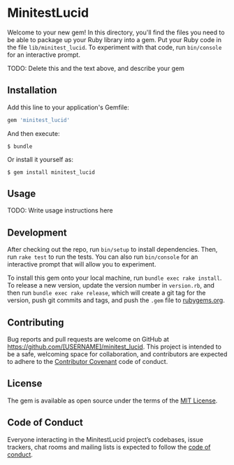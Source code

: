 # MinitestLucid

Welcome to your new gem! In this directory, you'll find the files you need to be able to package up your Ruby library into a gem. Put your Ruby code in the file `lib/minitest_lucid`. To experiment with that code, run `bin/console` for an interactive prompt.

TODO: Delete this and the text above, and describe your gem

## Installation

Add this line to your application's Gemfile:

```ruby
gem 'minitest_lucid'
```

And then execute:

    $ bundle

Or install it yourself as:

    $ gem install minitest_lucid

## Usage

TODO: Write usage instructions here

## Development

After checking out the repo, run `bin/setup` to install dependencies. Then, run `rake test` to run the tests. You can also run `bin/console` for an interactive prompt that will allow you to experiment.

To install this gem onto your local machine, run `bundle exec rake install`. To release a new version, update the version number in `version.rb`, and then run `bundle exec rake release`, which will create a git tag for the version, push git commits and tags, and push the `.gem` file to [rubygems.org](https://rubygems.org).

## Contributing

Bug reports and pull requests are welcome on GitHub at https://github.com/[USERNAME]/minitest_lucid. This project is intended to be a safe, welcoming space for collaboration, and contributors are expected to adhere to the [Contributor Covenant](http://contributor-covenant.org) code of conduct.

## License

The gem is available as open source under the terms of the [MIT License](https://opensource.org/licenses/MIT).

## Code of Conduct

Everyone interacting in the MinitestLucid project’s codebases, issue trackers, chat rooms and mailing lists is expected to follow the [code of conduct](https://github.com/[USERNAME]/minitest_lucid/blob/master/CODE_OF_CONDUCT.md).

